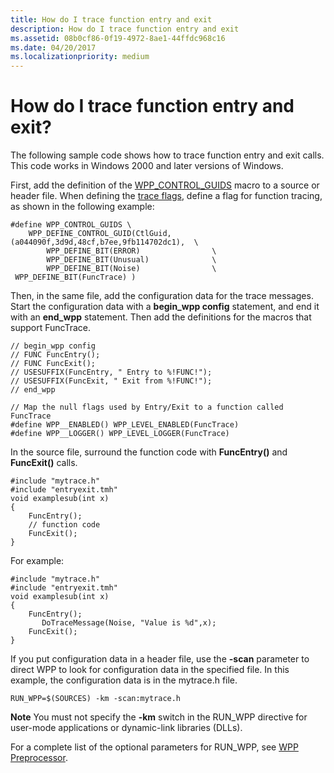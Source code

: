 ```yaml
---
title: How do I trace function entry and exit
description: How do I trace function entry and exit
ms.assetid: 08b0cf86-0f19-4972-8ae1-44ffdc968c16
ms.date: 04/20/2017
ms.localizationpriority: medium
---
```


# How do I trace function entry and exit?


The following sample code shows how to trace function entry and exit calls. This code works in Windows 2000 and later versions of Windows.

First, add the definition of the [WPP\_CONTROL\_GUIDS](https://msdn.microsoft.com/library/windows/hardware/ff556186) macro to a source or header file. When defining the [trace flags](trace-flags.md), define a flag for function tracing, as shown in the following example:

```
#define WPP_CONTROL_GUIDS \
    WPP_DEFINE_CONTROL_GUID(CtlGuid,(a044090f,3d9d,48cf,b7ee,9fb114702dc1),  \
        WPP_DEFINE_BIT(ERROR)                \
        WPP_DEFINE_BIT(Unusual)              \
        WPP_DEFINE_BIT(Noise)                \
 WPP_DEFINE_BIT(FuncTrace) )
```

Then, in the same file, add the configuration data for the trace messages. Start the configuration data with a **begin\_wpp config** statement, and end it with an **end\_wpp** statement. Then add the definitions for the macros that support FuncTrace.

```
// begin_wpp config
// FUNC FuncEntry();
// FUNC FuncExit();
// USESUFFIX(FuncEntry, " Entry to %!FUNC!");
// USESUFFIX(FuncExit, " Exit from %!FUNC!");
// end_wpp

// Map the null flags used by Entry/Exit to a function called FuncTrace
#define WPP__ENABLED() WPP_LEVEL_ENABLED(FuncTrace)
#define WPP__LOGGER() WPP_LEVEL_LOGGER(FuncTrace)
```

In the source file, surround the function code with **FuncEntry()** and **FuncExit()** calls.

```
#include "mytrace.h"
#include "entryexit.tmh"
void examplesub(int x)
{
    FuncEntry();
    // function code
    FuncExit();
}
```

For example:

```
#include "mytrace.h"
#include "entryexit.tmh"
void examplesub(int x)
{
    FuncEntry();
       DoTraceMessage(Noise, "Value is %d",x);
    FuncExit();
}
```

If you put configuration data in a header file, use the **-scan** parameter to direct WPP to look for configuration data in the specified file. In this example, the configuration data is in the mytrace.h file.

```
RUN_WPP=$(SOURCES) -km -scan:mytrace.h
```

**Note**  You must not specify the **-km** switch in the RUN\_WPP directive for user-mode applications or dynamic-link libraries (DLLs).



For a complete list of the optional parameters for RUN\_WPP, see [WPP Preprocessor](wpp-preprocessor.md).









